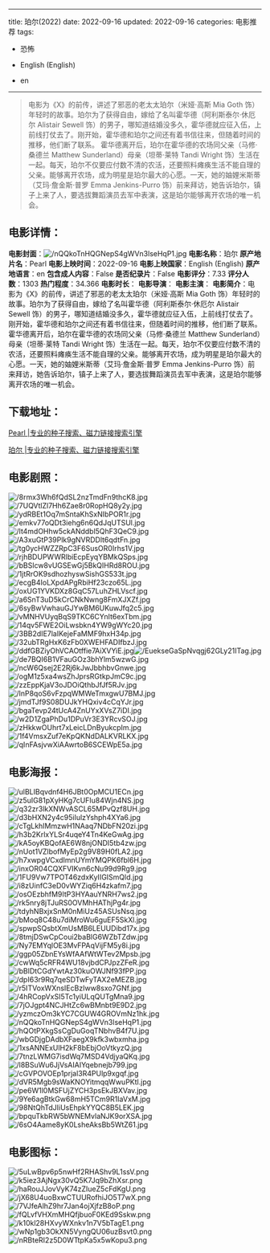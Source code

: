 
---
title: 珀尔(2022)
date: 2022-09-16
updated: 2022-09-16
categories: 电影推荐
tags:
- 恐怖

- English (English)
- en
---


> 电影为《X》的前传，讲述了邪恶的老太太珀尔（米娅·高斯 Mia Goth 饰）年轻时的故事。珀尔为了获得自由，嫁给了名叫霍华德（阿利斯泰尔·休厄尔 Alistair Sewell 饰）的男子，哪知道结婚没多久，霍华德就应征入伍，上前线打仗去了。刚开始，霍华德和珀尔之间还有着书信往来，但随着时间的推移，他们断了联系。 霍华德离开后，珀尔在霍华德的农场同父亲（马修·桑德兰 Matthew Sunderland）母亲（坦蒂·莱特 Tandi Wright 饰）生活在一起。每天，珀尔不仅要应付数不清的农活，还要照料瘫痪生活不能自理的父亲。能够离开农场，成为明星是珀尔最大的心愿。一天，她的妯娌米斯蒂（艾玛·詹金斯·普罗 Emma Jenkins-Purro 饰）前来拜访，她告诉珀尔，镇子上来了人，要选拔舞蹈演员去军中表演，这是珀尔能够离开农场的唯一机会。

## **电影详情**：

**电影封面**：<img src="https://image.tmdb.org/t/p/w200/nQQkoTnHQGNepS4gWVn3lseHqP1.jpg" alt="/nQQkoTnHQGNepS4gWVn3lseHqP1.jpg" title="/nQQkoTnHQGNepS4gWVn3lseHqP1.jpg">
**电影名称**：珀尔
**原产地片名**：Pearl
**电影上映时间**：2022-09-16
**电影上映国家**：English (English)
**原产地语言**：en
**包含成人内容**：False
**是否纪录片**：False
**电影评分**：7.33
**评分人数**：1303
**热门程度**：34.366
**电影时长**：
**电影导演**：
**电影主演**：
**电影简介**：电影为《X》的前传，讲述了邪恶的老太太珀尔（米娅·高斯 Mia Goth 饰）年轻时的故事。珀尔为了获得自由，嫁给了名叫霍华德（阿利斯泰尔·休厄尔 Alistair Sewell 饰）的男子，哪知道结婚没多久，霍华德就应征入伍，上前线打仗去了。刚开始，霍华德和珀尔之间还有着书信往来，但随着时间的推移，他们断了联系。 霍华德离开后，珀尔在霍华德的农场同父亲（马修·桑德兰 Matthew Sunderland）母亲（坦蒂·莱特 Tandi Wright 饰）生活在一起。每天，珀尔不仅要应付数不清的农活，还要照料瘫痪生活不能自理的父亲。能够离开农场，成为明星是珀尔最大的心愿。一天，她的妯娌米斯蒂（艾玛·詹金斯·普罗 Emma Jenkins-Purro 饰）前来拜访，她告诉珀尔，镇子上来了人，要选拔舞蹈演员去军中表演，这是珀尔能够离开农场的唯一机会。

## **下载地址**：
[Pearl |专业的种子搜索、磁力链接搜索引擎](https://movie.amd794.com:2083/?search=Pearl&ordering=&mode=match_phrase&page_size=10&page=1)

[珀尔 |专业的种子搜索、磁力链接搜索引擎](https://movie.amd794.com:2083/?search=%E7%8F%80%E5%B0%94&ordering=&mode=match_phrase&page_size=10&page=1)
 

## **电影剧照**：
<img src="https://image.tmdb.org/t/p/original/8rmx3Wh6fQdSL2nzTmdFn9thcK8.jpg" alt="/8rmx3Wh6fQdSL2nzTmdFn9thcK8.jpg" title="/8rmx3Wh6fQdSL2nzTmdFn9thcK8.jpg"><img src="https://image.tmdb.org/t/p/original/7UQVtlZl7Hh6Zae8r0RopHQ8y2y.jpg" alt="/7UQVtlZl7Hh6Zae8r0RopHQ8y2y.jpg" title="/7UQVtlZl7Hh6Zae8r0RopHQ8y2y.jpg"><img src="https://image.tmdb.org/t/p/original/ydRBEt1Oq7mSntaKhSxNIbPOR1r.jpg" alt="/ydRBEt1Oq7mSntaKhSxNIbPOR1r.jpg" title="/ydRBEt1Oq7mSntaKhSxNIbPOR1r.jpg"><img src="https://image.tmdb.org/t/p/original/emkv77oQDt3iehg6n6QdJqUTSUl.jpg" alt="/emkv77oQDt3iehg6n6QdJqUTSUl.jpg" title="/emkv77oQDt3iehg6n6QdJqUTSUl.jpg"><img src="https://image.tmdb.org/t/p/original/lt4mdOHhw5ckANddbl5QhF3QeC9.jpg" alt="/lt4mdOHhw5ckANddbl5QhF3QeC9.jpg" title="/lt4mdOHhw5ckANddbl5QhF3QeC9.jpg"><img src="https://image.tmdb.org/t/p/original/A3xuGtP39Plk9gNVRDDlt6qdtFn.jpg" alt="/A3xuGtP39Plk9gNVRDDlt6qdtFn.jpg" title="/A3xuGtP39Plk9gNVRDDlt6qdtFn.jpg"><img src="https://image.tmdb.org/t/p/original/tg0ycHWZZRpC3F6SusOR0Irhs1V.jpg" alt="/tg0ycHWZZRpC3F6SusOR0Irhs1V.jpg" title="/tg0ycHWZZRpC3F6SusOR0Irhs1V.jpg"><img src="https://image.tmdb.org/t/p/original/rjhBDUPWWRlbiEcpEyqYBMkQSps.jpg" alt="/rjhBDUPWWRlbiEcpEyqYBMkQSps.jpg" title="/rjhBDUPWWRlbiEcpEyqYBMkQSps.jpg"><img src="https://image.tmdb.org/t/p/original/bBSlcw8vUGSEwGj5BkQIHRd8ROU.jpg" alt="/bBSlcw8vUGSEwGj5BkQIHRd8ROU.jpg" title="/bBSlcw8vUGSEwGj5BkQIHRd8ROU.jpg"><img src="https://image.tmdb.org/t/p/original/1jtRrOK9sdhozhyswSishGS533t.jpg" alt="/1jtRrOK9sdhozhyswSishGS533t.jpg" title="/1jtRrOK9sdhozhyswSishGS533t.jpg"><img src="https://image.tmdb.org/t/p/original/ecgB4IoLXpdAPgRbiHf23czo65L.jpg" alt="/ecgB4IoLXpdAPgRbiHf23czo65L.jpg" title="/ecgB4IoLXpdAPgRbiHf23czo65L.jpg"><img src="https://image.tmdb.org/t/p/original/oxUG1YVKDXz8GqC57LuhZHLVscf.jpg" alt="/oxUG1YVKDXz8GqC57LuhZHLVscf.jpg" title="/oxUG1YVKDXz8GqC57LuhZHLVscf.jpg"><img src="https://image.tmdb.org/t/p/original/a6SnT3uD5kCrCNkNwng8FmXJXZf.jpg" alt="/a6SnT3uD5kCrCNkNwng8FmXJXZf.jpg" title="/a6SnT3uD5kCrCNkNwng8FmXJXZf.jpg"><img src="https://image.tmdb.org/t/p/original/6syBwVwhauGJYwBM6UKuwJfq2c5.jpg" alt="/6syBwVwhauGJYwBM6UKuwJfq2c5.jpg" title="/6syBwVwhauGJYwBM6UKuwJfq2c5.jpg"><img src="https://image.tmdb.org/t/p/original/vMNHVUyqBqS9TKC6CYnIt6exTbm.jpg" alt="/vMNHVUyqBqS9TKC6CYnIt6exTbm.jpg" title="/vMNHVUyqBqS9TKC6CYnIt6exTbm.jpg"><img src="https://image.tmdb.org/t/p/original/14qv5FWE2OiLwsbkn4YW9gWYc20.jpg" alt="/14qv5FWE2OiLwsbkn4YW9gWYc20.jpg" title="/14qv5FWE2OiLwsbkn4YW9gWYc20.jpg"><img src="https://image.tmdb.org/t/p/original/3BB2dIE7laIKejeFaMMF9hxH34p.jpg" alt="/3BB2dIE7laIKejeFaMMF9hxH34p.jpg" title="/3BB2dIE7laIKejeFaMMF9hxH34p.jpg"><img src="https://image.tmdb.org/t/p/original/32ubTRgHxK6zFb0XWEHFADIfbzJ.jpg" alt="/32ubTRgHxK6zFb0XWEHFADIfbzJ.jpg" title="/32ubTRgHxK6zFb0XWEHFADIfbzJ.jpg"><img src="https://image.tmdb.org/t/p/original/ddfGBZiyOhVCAOtffie7AiXVYiE.jpg" alt="/ddfGBZiyOhVCAOtffie7AiXVYiE.jpg" title="/ddfGBZiyOhVCAOtffie7AiXVYiE.jpg"><img src="https://image.tmdb.org/t/p/original/EuekseGaSpNvqgj62GLy21ITag.jpg" alt="/EuekseGaSpNvqgj62GLy21ITag.jpg" title="/EuekseGaSpNvqgj62GLy21ITag.jpg"><img src="https://image.tmdb.org/t/p/original/de7BQI6B1VFauGOz3bhYlm5wzwG.jpg" alt="/de7BQI6B1VFauGOz3bhYlm5wzwG.jpg" title="/de7BQI6B1VFauGOz3bhYlm5wzwG.jpg"><img src="https://image.tmdb.org/t/p/original/ncW6Qsej2E2Rj6kJwJbbhbvGnwe.jpg" alt="/ncW6Qsej2E2Rj6kJwJbbhbvGnwe.jpg" title="/ncW6Qsej2E2Rj6kJwJbbhbvGnwe.jpg"><img src="https://image.tmdb.org/t/p/original/ogM1z5xa4wsZhJprsRGtkpJmC9c.jpg" alt="/ogM1z5xa4wsZhJprsRGtkpJmC9c.jpg" title="/ogM1z5xa4wsZhJprsRGtkpJmC9c.jpg"><img src="https://image.tmdb.org/t/p/original/zzEppKjaV3oJDOiQthbJfJf5RJv.jpg" alt="/zzEppKjaV3oJDOiQthbJfJf5RJv.jpg" title="/zzEppKjaV3oJDOiQthbJfJf5RJv.jpg"><img src="https://image.tmdb.org/t/p/original/lnP8qoS6vFzpqWMWeTmxgwU7BMJ.jpg" alt="/lnP8qoS6vFzpqWMWeTmxgwU7BMJ.jpg" title="/lnP8qoS6vFzpqWMWeTmxgwU7BMJ.jpg"><img src="https://image.tmdb.org/t/p/original/jmdTJf9S08DUJkYHQxiv4cCqYJr.jpg" alt="/jmdTJf9S08DUJkYHQxiv4cCqYJr.jpg" title="/jmdTJf9S08DUJkYHQxiv4cCqYJr.jpg"><img src="https://image.tmdb.org/t/p/original/bgaTevp24tUcA4ZnUYxXVsZ7iDI.jpg" alt="/bgaTevp24tUcA4ZnUYxXVsZ7iDI.jpg" title="/bgaTevp24tUcA4ZnUYxXVsZ7iDI.jpg"><img src="https://image.tmdb.org/t/p/original/w2D1ZgaPhDu1DPuVr3E3YRcvSOJ.jpg" alt="/w2D1ZgaPhDu1DPuVr3E3YRcvSOJ.jpg" title="/w2D1ZgaPhDu1DPuVr3E3YRcvSOJ.jpg"><img src="https://image.tmdb.org/t/p/original/zHkkwOUhrt7xLeicLDnByukcpIm.jpg" alt="/zHkkwOUhrt7xLeicLDnByukcpIm.jpg" title="/zHkkwOUhrt7xLeicLDnByukcpIm.jpg"><img src="https://image.tmdb.org/t/p/original/1f4VmsxZuf7eKpQKNdDALKVRLKX.jpg" alt="/1f4VmsxZuf7eKpQKNdDALKVRLKX.jpg" title="/1f4VmsxZuf7eKpQKNdDALKVRLKX.jpg"><img src="https://image.tmdb.org/t/p/original/qInFAsjvwXiAAwrtoB6SCEWpE5a.jpg" alt="/qInFAsjvwXiAAwrtoB6SCEWpE5a.jpg" title="/qInFAsjvwXiAAwrtoB6SCEWpE5a.jpg">

## **电影海报**：
<img src="https://image.tmdb.org/t/p/original/ulBLIBqvdnf4H6JBt0OpMCU1ECn.jpg" alt="/ulBLIBqvdnf4H6JBt0OpMCU1ECn.jpg" title="/ulBLIBqvdnf4H6JBt0OpMCU1ECn.jpg"><img src="https://image.tmdb.org/t/p/original/z5uIG81pXyHKg7cUFIu84Wjn4NS.jpg" alt="/z5uIG81pXyHKg7cUFIu84Wjn4NS.jpg" title="/z5uIG81pXyHKg7cUFIu84Wjn4NS.jpg"><img src="https://image.tmdb.org/t/p/original/q32zr3lkXNWvASCL65MPvQzf8UH.jpg" alt="/q32zr3lkXNWvASCL65MPvQzf8UH.jpg" title="/q32zr3lkXNWvASCL65MPvQzf8UH.jpg"><img src="https://image.tmdb.org/t/p/original/d3bHXN2y4c95iIulzYshph4XYa6.jpg" alt="/d3bHXN2y4c95iIulzYshph4XYa6.jpg" title="/d3bHXN2y4c95iIulzYshph4XYa6.jpg"><img src="https://image.tmdb.org/t/p/original/cTgLkhIMmzwH1NAaq7NDbFN20zi.jpg" alt="/cTgLkhIMmzwH1NAaq7NDbFN20zi.jpg" title="/cTgLkhIMmzwH1NAaq7NDbFN20zi.jpg"><img src="https://image.tmdb.org/t/p/original/h3b2KrlxYLSr4uqeY4Tn4KeGwAg.jpg" alt="/h3b2KrlxYLSr4uqeY4Tn4KeGwAg.jpg" title="/h3b2KrlxYLSr4uqeY4Tn4KeGwAg.jpg"><img src="https://image.tmdb.org/t/p/original/kA5oyKBQofAE6W8njONDI5tb4zw.jpg" alt="/kA5oyKBQofAE6W8njONDI5tb4zw.jpg" title="/kA5oyKBQofAE6W8njONDI5tb4zw.jpg"><img src="https://image.tmdb.org/t/p/original/nUot1VZlbofMyEp2g9V89H0fLA2.jpg" alt="/nUot1VZlbofMyEp2g9V89H0fLA2.jpg" title="/nUot1VZlbofMyEp2g9V89H0fLA2.jpg"><img src="https://image.tmdb.org/t/p/original/h7xwpgVCxdImnUYmYMQPK6fbl6H.jpg" alt="/h7xwpgVCxdImnUYmYMQPK6fbl6H.jpg" title="/h7xwpgVCxdImnUYmYMQPK6fbl6H.jpg"><img src="https://image.tmdb.org/t/p/original/inxOR04CQXFVIKvn6cNu99d9Rg9.jpg" alt="/inxOR04CQXFVIKvn6cNu99d9Rg9.jpg" title="/inxOR04CQXFVIKvn6cNu99d9Rg9.jpg"><img src="https://image.tmdb.org/t/p/original/1FU9Vw7TPOT46zdxKyIIGISmQld.jpg" alt="/1FU9Vw7TPOT46zdxKyIIGISmQld.jpg" title="/1FU9Vw7TPOT46zdxKyIIGISmQld.jpg"><img src="https://image.tmdb.org/t/p/original/i8zUinfC3eD0vWYZiq6H4zkafm7.jpg" alt="/i8zUinfC3eD0vWYZiq6H4zkafm7.jpg" title="/i8zUinfC3eD0vWYZiq6H4zkafm7.jpg"><img src="https://image.tmdb.org/t/p/original/osOEzbhfM9ItP3HYAauYNRH7ws2.jpg" alt="/osOEzbhfM9ItP3HYAauYNRH7ws2.jpg" title="/osOEzbhfM9ItP3HYAauYNRH7ws2.jpg"><img src="https://image.tmdb.org/t/p/original/rk5nry8jTJuRS0OVMhHAThjPg4r.jpg" alt="/rk5nry8jTJuRS0OVMhHAThjPg4r.jpg" title="/rk5nry8jTJuRS0OVMhHAThjPg4r.jpg"><img src="https://image.tmdb.org/t/p/original/tdyhNBxjxSnM0nMiUz45ASUsNsq.jpg" alt="/tdyhNBxjxSnM0nMiUz45ASUsNsq.jpg" title="/tdyhNBxjxSnM0nMiUz45ASUsNsq.jpg"><img src="https://image.tmdb.org/t/p/original/bMoq8C48u7diMroWu6guEF5SkXl.jpg" alt="/bMoq8C48u7diMroWu6guEF5SkXl.jpg" title="/bMoq8C48u7diMroWu6guEF5SkXl.jpg"><img src="https://image.tmdb.org/t/p/original/spwpSQsbtXmUsMB6LEUUDibd17x.jpg" alt="/spwpSQsbtXmUsMB6LEUUDibd17x.jpg" title="/spwpSQsbtXmUsMB6LEUUDibd17x.jpg"><img src="https://image.tmdb.org/t/p/original/8tmjDSwCpCoui2baBlG6WZbTZdw.jpg" alt="/8tmjDSwCpCoui2baBlG6WZbTZdw.jpg" title="/8tmjDSwCpCoui2baBlG6WZbTZdw.jpg"><img src="https://image.tmdb.org/t/p/original/Ny7EMYqlOE3MvFPAqVijFM5y8i.jpg" alt="/Ny7EMYqlOE3MvFPAqVijFM5y8i.jpg" title="/Ny7EMYqlOE3MvFPAqVijFM5y8i.jpg"><img src="https://image.tmdb.org/t/p/original/ggp05ZbnEYsWfAAfWtWTev2Mpsb.jpg" alt="/ggp05ZbnEYsWfAAfWtWTev2Mpsb.jpg" title="/ggp05ZbnEYsWfAAfWtWTev2Mpsb.jpg"><img src="https://image.tmdb.org/t/p/original/cwWq5cRFR4WU18vjbdCPJpzZFeR.jpg" alt="/cwWq5cRFR4WU18vjbdCPJpzZFeR.jpg" title="/cwWq5cRFR4WU18vjbdCPJpzZFeR.jpg"><img src="https://image.tmdb.org/t/p/original/bBlDtCGdYwtAz30kuOWJNf93fPP.jpg" alt="/bBlDtCGdYwtAz30kuOWJNf93fPP.jpg" title="/bBlDtCGdYwtAz30kuOWJNf93fPP.jpg"><img src="https://image.tmdb.org/t/p/original/dpI63r9Rq7qeSDTwFyTAX2eMEZB.jpg" alt="/dpI63r9Rq7qeSDTwFyTAX2eMEZB.jpg" title="/dpI63r9Rq7qeSDTwFyTAX2eMEZB.jpg"><img src="https://image.tmdb.org/t/p/original/r5ITVoxWXnsIEcBzIww8sxo7GNf.jpg" alt="/r5ITVoxWXnsIEcBzIww8sxo7GNf.jpg" title="/r5ITVoxWXnsIEcBzIww8sxo7GNf.jpg"><img src="https://image.tmdb.org/t/p/original/4hRCopVxSI5Tc1yiULqQUTgMna9.jpg" alt="/4hRCopVxSI5Tc1yiULqQUTgMna9.jpg" title="/4hRCopVxSI5Tc1yiULqQUTgMna9.jpg"><img src="https://image.tmdb.org/t/p/original/7jOJgpt4NCJHtZc6wBMnbt9E9D2.jpg" alt="/7jOJgpt4NCJHtZc6wBMnbt9E9D2.jpg" title="/7jOJgpt4NCJHtZc6wBMnbt9E9D2.jpg"><img src="https://image.tmdb.org/t/p/original/yzmczOm3kYC7CGUW4GROVmNz1hk.jpg" alt="/yzmczOm3kYC7CGUW4GROVmNz1hk.jpg" title="/yzmczOm3kYC7CGUW4GROVmNz1hk.jpg"><img src="https://image.tmdb.org/t/p/original/nQQkoTnHQGNepS4gWVn3lseHqP1.jpg" alt="/nQQkoTnHQGNepS4gWVn3lseHqP1.jpg" title="/nQQkoTnHQGNepS4gWVn3lseHqP1.jpg"><img src="https://image.tmdb.org/t/p/original/hQOtPXkgSsCgDuGoqTNbhvB4f7U.jpg" alt="/hQOtPXkgSsCgDuGoqTNbhvB4f7U.jpg" title="/hQOtPXkgSsCgDuGoqTNbhvB4f7U.jpg"><img src="https://image.tmdb.org/t/p/original/wbGDjgDAdbXFaegX9kfk3wbxmha.jpg" alt="/wbGDjgDAdbXFaegX9kfk3wbxmha.jpg" title="/wbGDjgDAdbXFaegX9kfk3wbxmha.jpg"><img src="https://image.tmdb.org/t/p/original/1xsANNExUlH2kF8bEbjOoVtkyzQ.jpg" alt="/1xsANNExUlH2kF8bEbjOoVtkyzQ.jpg" title="/1xsANNExUlH2kF8bEbjOoVtkyzQ.jpg"><img src="https://image.tmdb.org/t/p/original/7tnzLWMG7isdWq7MSD4VdjyaQKq.jpg" alt="/7tnzLWMG7isdWq7MSD4VdjyaQKq.jpg" title="/7tnzLWMG7isdWq7MSD4VdjyaQKq.jpg"><img src="https://image.tmdb.org/t/p/original/l8BSuWu6JjVsAIAIYqebnejb799.jpg" alt="/l8BSuWu6JjVsAIAIYqebnejb799.jpg" title="/l8BSuWu6JjVsAIAIYqebnejb799.jpg"><img src="https://image.tmdb.org/t/p/original/cGVPOVOEp1prjal3R4PUlp9xgqf.jpg" alt="/cGVPOVOEp1prjal3R4PUlp9xgqf.jpg" title="/cGVPOVOEp1prjal3R4PUlp9xgqf.jpg"><img src="https://image.tmdb.org/t/p/original/dVR5Mgb9sWaKNOYitmqqWwuPKtl.jpg" alt="/dVR5Mgb9sWaKNOYitmqqWwuPKtl.jpg" title="/dVR5Mgb9sWaKNOYitmqqWwuPKtl.jpg"><img src="https://image.tmdb.org/t/p/original/pe6W1l0MSFUjZYCH3psEkJBXVav.jpg" alt="/pe6W1l0MSFUjZYCH3psEkJBXVav.jpg" title="/pe6W1l0MSFUjZYCH3psEkJBXVav.jpg"><img src="https://image.tmdb.org/t/p/original/9Ye6agBtkGw68mH5TCm9R1IaVxM.jpg" alt="/9Ye6agBtkGw68mH5TCm9R1IaVxM.jpg" title="/9Ye6agBtkGw68mH5TCm9R1IaVxM.jpg"><img src="https://image.tmdb.org/t/p/original/98NtQhTdJIiUsEhpkYYQC8B5LEK.jpg" alt="/98NtQhTdJIiUsEhpkYYQC8B5LEK.jpg" title="/98NtQhTdJIiUsEhpkYYQC8B5LEK.jpg"><img src="https://image.tmdb.org/t/p/original/bpquTkbRW5bWNEMvlaNJK9orXSA.jpg" alt="/bpquTkbRW5bWNEMvlaNJK9orXSA.jpg" title="/bpquTkbRW5bWNEMvlaNJK9orXSA.jpg"><img src="https://image.tmdb.org/t/p/original/6sO4Aame8yK0LsheAksBb5WtZ61.jpg" alt="/6sO4Aame8yK0LsheAksBb5WtZ61.jpg" title="/6sO4Aame8yK0LsheAksBb5WtZ61.jpg">

## **电影图标**：
<img src="https://image.tmdb.org/t/p/original/5uLwBpv6p5nwHf2RHAShv9L1ssV.png" alt="/5uLwBpv6p5nwHf2RHAShv9L1ssV.png" title="/5uLwBpv6p5nwHf2RHAShv9L1ssV.png"><img src="https://image.tmdb.org/t/p/original/k5iez3AjNgx30vQ5K7Jq9bZhXsr.png" alt="/k5iez3AjNgx30vQ5K7Jq9bZhXsr.png" title="/k5iez3AjNgx30vQ5K7Jq9bZhXsr.png"><img src="https://image.tmdb.org/t/p/original/haRouJJovVyK74zZIueZ5cFdKgU.png" alt="/haRouJJovVyK74zZIueZ5cFdKgU.png" title="/haRouJJovVyK74zZIueZ5cFdKgU.png"><img src="https://image.tmdb.org/t/p/original/jX68U4uoBxwCTUURofhiJO5T7wX.png" alt="/jX68U4uoBxwCTUURofhiJO5T7wX.png" title="/jX68U4uoBxwCTUURofhiJO5T7wX.png"><img src="https://image.tmdb.org/t/p/original/7VJfeAlhZ9hr7Jan4ojXjfzB8oP.png" alt="/7VJfeAlhZ9hr7Jan4ojXjfzB8oP.png" title="/7VJfeAlhZ9hr7Jan4ojXjfzB8oP.png"><img src="https://image.tmdb.org/t/p/original/fQLvfVHXmMHQfjbuoF0KEd9Sskw.png" alt="/fQLvfVHXmMHQfjbuoF0KEd9Sskw.png" title="/fQLvfVHXmMHQfjbuoF0KEd9Sskw.png"><img src="https://image.tmdb.org/t/p/original/k10kl28HXvyWXnkv1n7V5bTagE1.png" alt="/k10kl28HXvyWXnkv1n7V5bTagE1.png" title="/k10kl28HXvyWXnkv1n7V5bTagE1.png"><img src="https://image.tmdb.org/t/p/original/wNp1gb3OkXN5VyngQU06uzBsvt0.png" alt="/wNp1gb3OkXN5VyngQU06uzBsvt0.png" title="/wNp1gb3OkXN5VyngQU06uzBsvt0.png"><img src="https://image.tmdb.org/t/p/original/nRBteRI2z5D0WTtpKa5x5wKopu3.png" alt="/nRBteRI2z5D0WTtpKa5x5wKopu3.png" title="/nRBteRI2z5D0WTtpKa5x5wKopu3.png">
